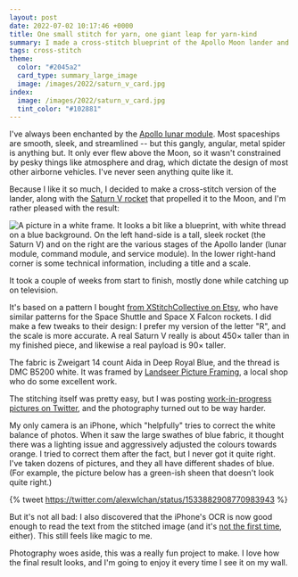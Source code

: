 ```yaml
---
layout: post
date: 2022-07-02 10:17:46 +0000
title: One small stitch for yarn, one giant leap for yarn-kind
summary: I made a cross-stitch blueprint of the Apollo Moon lander and the Saturn V rocket.
tags: cross-stitch
theme:
  color: "#2045a2"
  card_type: summary_large_image
  image: /images/2022/saturn_v_card.jpg
index:
  image: /images/2022/saturn_v_card.jpg
  tint_color: "#102881"
---
```


I've always been enchanted by the [Apollo lunar module][LM].
Most spaceships are smooth, sleek, and streamlined -- but this gangly, angular, metal spider is anything but.
It only ever flew above the Moon, so it wasn't constrained by pesky things like atmosphere and drag, which dictate the design of most other airborne vehicles.
I've never seen anything quite like it.

Because I like it so much, I decided to make a cross-stitch version of the lander, along with the [Saturn V rocket][SV] that propelled it to the Moon, and I'm rather pleased with the result:

<img src="/images/2022/saturn_v_2x.jpg" srcset="/images/2022/saturn_v_1x.jpg 1x, /images/2022/saturn_v_2x.jpg 2x, /images/2022/saturn_v_3x.jpg 3x, /images/2022/saturn_v_4x.jpg 4x" alt="A picture in a white frame. It looks a bit like a blueprint, with white thread on a blue background. On the left hand-side is a tall, sleek rocket (the Saturn V) and on the right are the various stages of the Apollo lander (lunar module, command module, and service module). In the lower right-hand corner is some technical information, including a title and a scale." class="fullwidth_img">

It took a couple of weeks from start to finish, mostly done while catching up on television.

It's based on a pattern I bought [from XStitchCollective on Etsy][etsy], who have similar patterns for the Space Shuttle and Space X Falcon rockets.
I did make a few tweaks to their design: I prefer my version of the letter "R", and the scale is more accurate.
A real Saturn V really is about 450&times; taller than in my finished piece, and likewise a real payload is 90&times; taller.

The fabric is Zweigart 14&nbsp;count Aida in Deep Royal Blue, and the thread is DMC B5200 white.
It was framed by [Landseer Picture Framing][landseer], a local shop who do some excellent work.

The stitching itself was pretty easy, but I was posting [work-in-progress pictures on Twitter][tweet], and the photography turned out to be way harder.

My only camera is an iPhone, which "helpfully" tries to correct the white balance of photos.
When it saw the large swathes of blue fabric, it thought there was a lighting issue and aggressively adjusted the colours towards orange.
I tried to correct them after the fact, but I never got it quite right.
I've taken dozens of pictures, and they all have different shades of blue.
(For example, the picture below has a green-ish sheen that doesn't look quite right.)

{% tweet https://twitter.com/alexwlchan/status/1533882908770983943 %}

But it's not all bad: I also discovered that the iPhone's OCR is now good enough to read the text from the stitched image (and it's [not the first time][first_time], either).
This still feels like magic to me.

Photography woes aside, this was a really fun project to make.
I love how the final result looks, and I'm going to enjoy it every time I see it on my wall.

[LM]: https://en.wikipedia.org/wiki/Apollo_Lunar_Module
[SV]: https://en.wikipedia.org/wiki/Saturn_V
[etsy]: https://www.etsy.com/uk/listing/756788593/saturn-v-blueprint-cross-stitch-pattern
[landseer]: https://landseerpictureframes.co.uk/
[tweet]: https://twitter.com/alexwlchan/status/1533882908770983943
[video]: https://twitter.com/alexwlchan/status/1541896747030650881
[first_time]: https://twitter.com/alexwlchan/status/1530845932379680773
